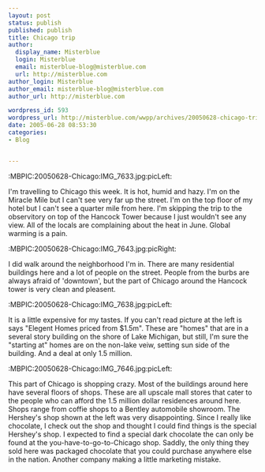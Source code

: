 ```yaml
---
layout: post
status: publish
published: publish
title: Chicago trip
author:
  display_name: Misterblue
  login: Misterblue
  email: misterblue-blog@misterblue.com
  url: http://misterblue.com
author_login: Misterblue
author_email: misterblue-blog@misterblue.com
author_url: http://misterblue.com

wordpress_id: 593
wordpress_url: http://misterblue.com/wwpp/archives/20050628-chicago-trip
date: 2005-06-28 08:53:30
categories:
- Blog


---
```

:MBPIC:20050628-Chicago:IMG_7633.jpg:picLeft:
<p>
    I'm travelling to Chicago this week.
    It is hot, humid and hazy.
    I'm on the Miracle Mile but I can't see very far up the
    street.
    I'm on the top floor of my hotel but I can't see a quarter
    mile from here.
    I'm skipping the trip to the observitory on top of the
    Hancock Tower because I just wouldn't see any view.
    All of the locals are complaining about the heat in June.
    Global warming is a pain.
</p>
:MBPIC:20050628-Chicago:IMG_7643.jpg:picRight:
<p>
    I did walk around the neighborhood I'm in.
    There are many residential buildings here and a lot of people
    on the street.
    People from the burbs are always afraid of 'downtown',
    but the part of Chicago around the Hancock tower is
    very clean and pleasent.
</p>
:MBPIC:20050628-Chicago:IMG_7638.jpg:picLeft:
<p>
    It is a little expensive for my tastes.  If you can't read
    picture at the left is says "Elegent Homes priced from
    $1.5m".  These are "homes" that are in a several story
    building on the shore of Lake Michigan, but still, I'm sure
    the "starting at" homes are on the non-lake veiw, setting
    sun side of the building.  And a deal at only 1.5 million.
</p>
:MBPIC:20050628-Chicago:IMG_7646.jpg:picLeft:
<p>
    This part of Chicago is shopping crazy.
    Most of the buildings around here have several floors of
    shops.  These are all upscale mall stores that cater to
    the people who can afford the 1.5 million dollar
    residences around here.
    Shops range from coffie shops to a Bentley automobile showroom.
    The Hershey's shop shown at the left was very disappointing.
    Since I really like chocolate, I check out the shop and
    thought I could find things is the special Hershey's shop.
    I expected to find a special dark chocolate the can only
    be found at the you-have-to-go-to-Chicago shop.
    Saddly, the only thing they sold here was packaged
    chocolate that you could purchase anywhere else in the nation.
    Another company making a little marketing mistake.
</p>
